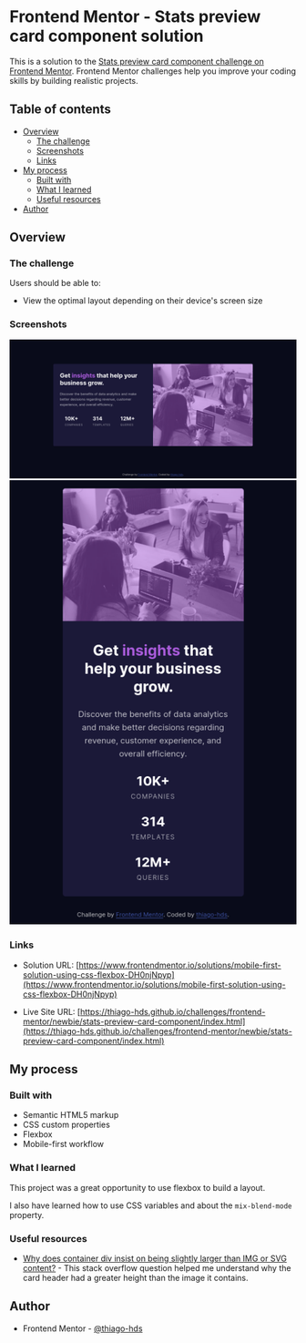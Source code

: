 # Frontend Mentor - Stats preview card component solution

This is a solution to the [Stats preview card component challenge on Frontend Mentor](https://www.frontendmentor.io/challenges/stats-preview-card-component-8JqbgoU62). Frontend Mentor challenges help you improve your coding skills by building realistic projects.

## Table of contents

- [Overview](#overview)
  - [The challenge](#the-challenge)
  - [Screenshots](#screenshots)
  - [Links](#links)
- [My process](#my-process)
  - [Built with](#built-with)
  - [What I learned](#what-i-learned)
  - [Useful resources](#useful-resources)
- [Author](#author)

## Overview

### The challenge

Users should be able to:

- View the optimal layout depending on their device's screen size

### Screenshots

<p align="center">
  <img src="./screenshots/screenshot-desktop.png">
  <img src="./screenshots/screenshot-mobile.png">
</p>

### Links

- Solution URL: [https://www.frontendmentor.io/solutions/mobile-first-solution-using-css-flexbox-DH0njNpyp](https://www.frontendmentor.io/solutions/mobile-first-solution-using-css-flexbox-DH0njNpyp)

- Live Site URL: [https://thiago-hds.github.io/challenges/frontend-mentor/newbie/stats-preview-card-component/index.html](https://thiago-hds.github.io/challenges/frontend-mentor/newbie/stats-preview-card-component/index.html)

## My process

### Built with

- Semantic HTML5 markup
- CSS custom properties
- Flexbox
- Mobile-first workflow

### What I learned

This project was a great opportunity to use flexbox to build a layout.

I also have learned how to use CSS variables and about the `mix-blend-mode` property.

### Useful resources

- [Why does container div insist on being slightly larger than IMG or SVG content?](https://stackoverflow.com/questions/11126685/why-does-container-div-insist-on-being-slightly-larger-than-img-or-svg-content) - This stack overflow question helped me understand why the card header had a greater height than the image it contains.

## Author

- Frontend Mentor - [@thiago-hds](https://www.frontendmentor.io/profile/thiago-hds)
